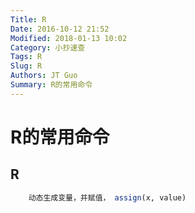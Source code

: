 ```yaml
---
Title: R
Date: 2016-10-12 21:52
Modified: 2018-01-13 10:02
Category: 小抄速查
Tags: R
Slug: R
Authors: JT Guo
Summary: R的常用命令
---
```

# R的常用命令

## R

```r
    动态生成变量，并赋值， assign(x, value)
```
